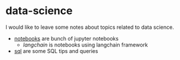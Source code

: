 # data-science

I would like to leave some notes about topics related to data science.

* [notebooks](notebooks/) are bunch of jupyter notebooks 
  * _langchain_ is notebooks using langchain framework
* [sql](sql/) are some SQL tips and queries